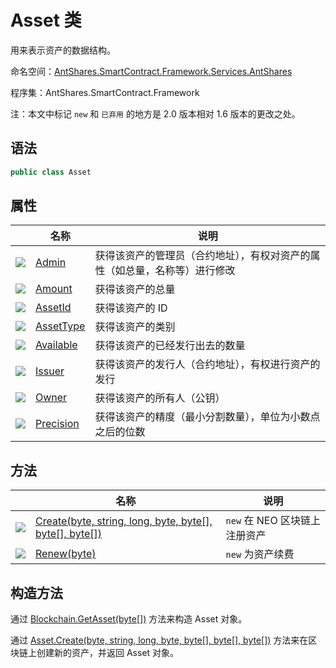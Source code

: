 # Asset 类

用来表示资产的数据结构。

命名空间：[AntShares.SmartContract.Framework.Services.AntShares](../AntShares.md)

程序集：AntShares.SmartContract.Framework

注：本文中标记 `new` 和 ` 已弃用 ` 的地方是 2.0 版本相对 1.6 版本的更改之处。

## 语法

```c#
public class Asset 
```

## 属性

|                                          | 名称                              | 说明                                    |
| ---------------------------------------- | ------------------------------- | ------------------------------------- |
| ![](https://i-msdn.sec.s-msft.com/dynimg/IC74937.jpeg) | [Admin](Asset/Admin.md)         | 获得该资产的管理员（合约地址），有权对资产的属性（如总量，名称等）进行修改 |
| ![](https://i-msdn.sec.s-msft.com/dynimg/IC74937.jpeg) | [Amount](Asset/Amount.md)       | 获得该资产的总量                              |
| ![](https://i-msdn.sec.s-msft.com/dynimg/IC74937.jpeg) | [AssetId](Asset/AssetId.md)     | 获得该资产的 ID                              |
| ![](https://i-msdn.sec.s-msft.com/dynimg/IC74937.jpeg) | [AssetType](Asset/AssetType.md) | 获得该资产的类别                              |
| ![](https://i-msdn.sec.s-msft.com/dynimg/IC74937.jpeg) | [Available](Asset/Available.md) | 获得该资产的已经发行出去的数量                       |
| ![](https://i-msdn.sec.s-msft.com/dynimg/IC74937.jpeg) | [Issuer](Asset/Issuer.md)       | 获得该资产的发行人（合约地址），有权进行资产的发行             |
| ![](https://i-msdn.sec.s-msft.com/dynimg/IC74937.jpeg) | [Owner](Asset/Owner.md)         | 获得该资产的所有人（公钥）                         |
| ![](https://i-msdn.sec.s-msft.com/dynimg/IC74937.jpeg) | [Precision](Asset/Precision.md) | 获得该资产的精度（最小分割数量），单位为小数点之后的位数          |

## 方法

|                                          | 名称                                       | 说明                |
| ---------------------------------------- | ---------------------------------------- | ----------------- |
| ![](https://i-msdn.sec.s-msft.com/dynimg/IC91302.jpeg) | [Create(byte, string, long, byte, byte[], byte[], byte[])](Asset/Create.md) | `new` 在 NEO 区块链上注册资产 |
| ![](https://i-msdn.sec.s-msft.com/dynimg/IC91302.jpeg) | [Renew(byte)](Asset/Renew.md)            | `new` 为资产续费       |

## 构造方法

通过 [Blockchain.GetAsset(byte[])](Blockchain/GetAsset.md) 方法来构造 Asset 对象。

通过 [Asset.Create(byte, string, long, byte, byte[], byte[], byte[])](Asset/Create.md) 方法来在区块链上创建新的资产，并返回 Asset 对象。